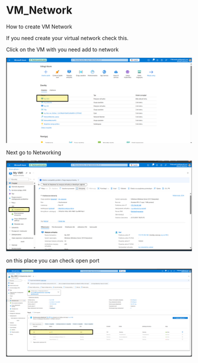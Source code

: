 # VM_Network
 How to create VM Network


If you need create your virtual network check this.

Click on the VM with you need add to network 

![alt text](image.png)

Next go to Networking

![alt text](image-1.png)

on this place you can check open port

![alt text](image-2.png)

